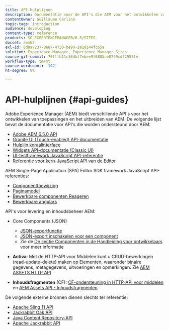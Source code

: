 ```yaml
---
title: API-hulplijnen
description: Documentatie voor de API's die AEM voor het ontwikkelen van toepassingen
contentOwner: Guillaume Carlino
topic-tags: introduction
audience: developing
content-type: reference
products: SG_EXPERIENCEMANAGER/6.5/SITES
docset: aem65
exl-id: 8d8a7237-8e87-4730-be90-2a18144fc65a
solution: Experience Manager, Experience Manager Sites
source-git-commit: 76fffb11c56dbf7ebee9f6805ae0799cd32985fe
workflow-type: tm+mt
source-wordcount: '192'
ht-degree: 0%

---
```


# API-hulplijnen {#api-guides}

Adobe Experience Manager (AEM) biedt verschillende API&#39;s voor het ontwikkelen van toepassingen en het uitbreiden van AEM. De volgende lijst bevat de documentatie voor API&#39;s die worden ondersteund door AEM:

* [Adobe AEM 6.5.0 API](https://www.adobe.io/experience-manager/reference-materials/6-5/javadoc/index.html)
* [Granite UI (Touch-enabled) API-documentatie](https://www.adobe.io/experience-manager/reference-materials/6-5/granite-ui/api/index.html)
* [Hulplijn koraalinterface](https://www.adobe.io/experience-manager/reference-materials/6-5/coral-ui/coralui3/index.html)
* [Widgets API-documentatie (Classic UI)](https://www.adobe.io/experience-manager/reference-materials/6-5/widgets-api/index.html)
* [UI-testframework JavaScript API-referentie](https://www.adobe.io/experience-manager/reference-materials/6-5/test-api/index.html)
* [Referentie voor kern-JavaScript API van de Editor](https://www.adobe.io/experience-manager/reference-materials/6-5/jsdoc/ui-touch/editor-core/index.html)

AEM Single-Page Application (SPA) Editor SDK framework JavaScript API-referenties:

* [Componenttoewijzing](https://www.npmjs.com/package/@adobe/aem-spa-component-mapping)
* [Paginamodel](https://www.npmjs.com/package/@adobe/aem-spa-page-model-manager)
* [Bewerkbare componenten Reageren](https://www.npmjs.com/package/@adobe/aem-react-editable-components)
* [Bewerkbare angulars](https://www.npmjs.com/package/@adobe/aem-angular-editable-components)

API&#39;s voor levering en inhoudsbeheer AEM:

* Core Components (JSON)

   * [JSON-exportfunctie](/help/sites-developing/json-exporter.md)
   * [JSON-export inschakelen voor een component](/help/sites-developing/json-exporter-components.md)
   * Zie de [De sectie Componenten in de Handleiding voor ontwikkelaars](/help/sites-developing/getting-started.md) voor meer informatie

* **Activa**: Met de HTTP-API voor Middelen kunt u CRUD-bewerkingen (read-update-delete) maken op Elementen, waaronder binaire gegevens, metagegevens, uitvoeringen en opmerkingen. Zie [AEM ASSETS HTTP API](/help/assets/mac-api-assets.md)

* **Inhoudsfragmenten** (CF): [CF-ondersteuning in HTTP-API voor middelen](/help/assets/assets-api-content-fragments.md) en [AEM Assets API - Inhoudsfragmenten](https://www.adobe.io/experience-manager/reference-materials/6-5/assets-api-content-fragments/index.html)

De volgende externe bronnen dienen slechts ter referentie:

* [Apache Sling 11 API](https://sling.apache.org/apidocs/sling11/)
* [Jackrabbit Oak API](https://jackrabbit.apache.org/oak/docs/oak_api/overview.html)
* [Java Content Repository-API](https://www.adobe.io/experience-manager/reference-materials/spec/javax.jcr/javadocs/jcr-2.0/index.html)
* [Apache Jackrabbit API](https://jackrabbit.apache.org/api)
